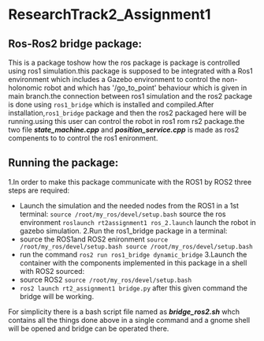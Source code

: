 # ResearchTrack2_Assignment1
## Ros-Ros2 bridge package:
This is a package toshow how the ros package is package is controlled using ros1 simulation.this package is supposed to be integrated with a Ros1 environment which includes a Gazebo environment to control the non-holonomic robot and which has '/go_to_point' behaviour which is given in main branch.the connection between ros1 simulation and the ros2 package is done using ``` ros1_bridge ``` which is installed and compiled.After installation,``` ros1_bridge ``` package and then the ros2 packaged here will be running.using this user can control the robot in ros1 rom rs2 package.the two file ***state_machine.cpp*** and ***position_service.cpp*** is made as ros2 compenents to to control the ros1 enironment.

## Running the package:
1.In order to make this package communicate with the ROS1 by ROS2 three steps are required:
- Launch the simulation and the needed nodes from the ROS1 in a 1st terminal:
```source /root/my_ros/devel/setup.bash``` 
source the ros environment
```roslaunch rt2assignment1 ros_2.launch```
launch the robot in gazebo simulation.
2.Run the ros1_bridge package in a terminal:
- source the ROS1and ROS2 enironment ```source /root/my_ros/devel/setup.bash source /root/my_ros/devel/setup.bash```
-  run the command ```ros2 run ros1_bridge dynamic_bridge``` 
3.Launch the container with the components implemented in this package in a shell with ROS2 sourced:
- source ROS2 ```source /root/my_ros/devel/setup.bash```
- ```ros2 launch rt2_assignment1 bridge.py``` after this given command the bridge will be working.

For simplicity there is a bash script file named as ***bridge_ros2.sh*** whch contains all the things done above in a single command and a gnome shell will be opened and bridge can be operated there.


